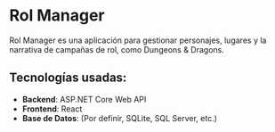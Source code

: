 # Rol Manager

Rol Manager es una aplicación para gestionar personajes, lugares y la narrativa de campañas de rol, como Dungeons & Dragons.

## Tecnologías usadas:
- **Backend**: ASP.NET Core Web API
- **Frontend**: React
- **Base de Datos**: (Por definir, SQLite, SQL Server, etc.)
